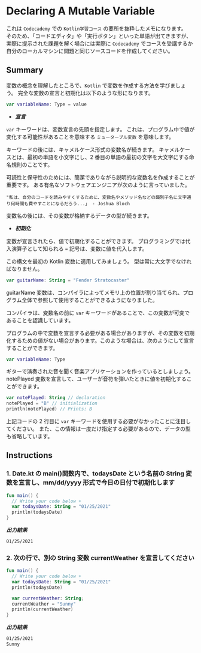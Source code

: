 # Declaring A Mutable Variable

これは `Codecademy` での `Kotlin学習コース` の要所を抜粋したメモになります。</br>
そのため、「コードエディタ」や「実行ボタン」といった単語が出てきますが、実際に提示された課題を解く場合には実際に `Codecademy` でコースを受講するか自分のローカルマシンに問題と同じソースコードを作成してください。

## Summary

変数の概念を理解したところで、`Kotlin` で変数を作成する方法を学びましょう。
完全な変数の宣言と初期化は以下のような形になります。

```kotlin
var variableName: Type = value
```

- **_宣言_**

`var` キーワードは、変数宣言の先頭を指定します。
これは、プログラム中で値が変化する可能性があることを意味する `ミューターブル変数` を意味します。

キーワードの後には、キャメルケース形式の変数名が続きます。
キャメルケースとは、最初の単語を小文字にし、2 番目の単語の最初の文字を大文字にする命名規則のことです。

可読性と保守性のためには、簡潔でありながら説明的な変数名を作成することが重要です。
ある有名なソフトウェアエンジニアが次のように言っていました。

`"私は、自分のコードを読みやすくするために、変数名やメソッド名などの識別子名に文字通り何時間も費やすことになるだろう...」 - Joshua Bloch`

変数名の後には、その変数が格納するデータの型が続きます。

- **_初期化_**

変数が宣言されたら、値で初期化することができます。
プログラミングでは代入演算子として知られる `=` 記号は、変数に値を代入します。

この構文を最初の Kotlin 変数に適用してみましょう。
型は常に大文字でなければなりません。

```kotlin
var guitarName: String = "Fender Stratocaster"
```

guitarName 変数は、コンパイラによってメモリ上の位置が割り当てられ、プログラム全体で参照して使用することができるようになりました。

コンパイラは、変数名の前に `var` キーワードがあることで、この変数が可変であることを認識しています。

プログラムの中で変数を宣言する必要がある場合がありますが、その変数を初期化するための値がない場合があります。このような場合は、次のようにして宣言することができます。

```kotlin
var variableName: Type
```

ギターで演奏された音を聞く音楽アプリケーションを作っているとしましょう。
notePlayed 変数を宣言して、ユーザーが音符を弾いたときに値を初期化することができます。

```kotlin
var notePlayed: String // declaration
notePlayed = "B" // initialization
println(notePlayed) // Prints: B
```

上記コードの 2 行目に `var` キーワードを使用する必要がなかったことに注目してください。
また、この情報は一度だけ指定する必要があるので、データの型も省略しています。

## Instructions

### 1. Date.kt の main()関数内で、todaysDate という名前の String 変数を宣言し、mm/dd/yyyy 形式で今日の日付で初期化します

```kotlin
fun main() {
  // Write your code below ☀️
  var todaysDate: String = "01/25/2021"
  println(todaysDate)
}
```

**_出力結果_**

```txt
01/25/2021
```

### 2. 次の行で、別の String 変数 currentWeather を宣言してください

```kotlin
fun main() {
  // Write your code below ☀️
  var todaysDate: String = "01/25/2021"
  println(todaysDate)

  var currentWeather: String;
  currentWeather = "Sunny"
  println(currentWeather)
}
```

**_出力結果_**

```txt
01/25/2021
Sunny
```
